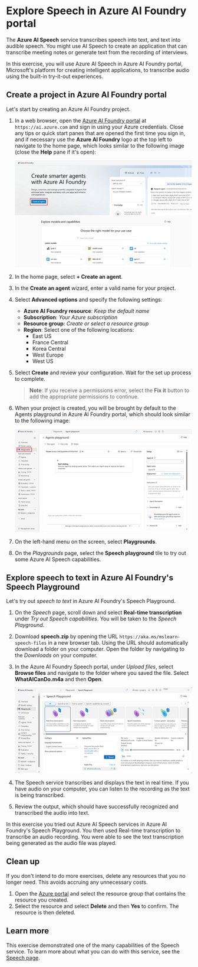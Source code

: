 

# Explore Speech in Azure AI Foundry portal

The **Azure AI Speech** service transcribes speech into text, and text into audible speech. You might use AI Speech to create an application that can transcribe meeting notes or generate text from the recording of interviews.

In this exercise, you will use Azure AI Speech in Azure AI Foundry portal, Microsoft's platform for creating intelligent applications, to transcribe audio using the built-in try-it-out experiences. 

## Create a project in Azure AI Foundry portal

Let's start by creating an Azure AI Foundry project.

1. In a web browser, open the [Azure AI Foundry portal](https://ai.azure.com) at `https://ai.azure.com` and sign in using your Azure credentials. Close any tips or quick start panes that are opened the first time you sign in, and if necessary use the **Azure AI Foundry** logo at the top left to navigate to the home page, which looks similar to the following image (close the **Help** pane if it's open):

    ![Screenshot of Azure AI Foundry home page with create an agent selected.](./media/azure-ai-foundry-home-page.png)

1. In the home page, select **+ Create an agent**.

1. In the **Create an agent** wizard, enter a valid name for your project. 

1. Select **Advanced options** and specify the following settings:
    - **Azure AI Foundry resource**: *Keep the default name*
    - **Subscription**: *Your Azure subscription*
    - **Resource group**: *Create or select a resource group*
    - **Region**: Select one of the following locations:
        * East US
        * France Central
        * Korea Central
        * West Europe
        * West US

1. Select **Create** and review your configuration. Wait for the set up process to complete.

    >**Note**: If you receive a permissions error, select the **Fix it** button to add the appropriate permissions to continue.

1. When your project is created, you will be brought by default to the Agents playground in Azure AI Foundry portal, which should look similar to the following image:

    ![Screenshot of a Azure AI project details in Azure AI Foundry portal.](./media/ai-foundry-project-2.png)
 
1. On the left-hand menu on the screen, select **Playgrounds**.

1. On the *Playgrounds* page, select the **Speech playground** tile to try out some Azure AI Speech capabilities.

## Explore speech to text in Azure AI Foundry's Speech Playground

Let's try out *speech to text* in Azure AI Foundry's Speech Playground. 

1. On the *Speech* page, scroll down and select **Real-time transcription** under *Try out Speech capabilities*. You will be taken to the *Speech Playground*. 

1.  Download **speech.zip** by opening the URL `https://aka.ms/mslearn-speech-files` in a new browser tab. Using the URL should automatically download a folder on your computer. Open the folder by navigating to the *Downloads* on your computer.  

1. In the Azure AI Foundry Speech portal, under *Upload files*, select **Browse files** and navigate to the folder where you saved the file. Select **WhatAICanDo.m4a** and then **Open**.

    ![Browse files](media/recognize-synthesize-speech/browse-files-speech.png)

1. The Speech service transcribes and displays the text in real time. If you have audio on your computer, you can listen to the recording as the text is being transcribed.

1. Review the output, which should have successfully recognized and transcribed the audio into text.

In this exercise you tried out Azure AI Speech services in Azure AI Foundry's Speech Playground. You then used Real-time transcription to transcribe an audio recording. You were able to see the text transcription being generated as the audio file was played.

## Clean up

If you don't intend to do more exercises, delete any resources that you no longer need. This avoids accruing any unnecessary costs.

1. Open the [Azure portal]( https://portal.azure.com) and select the resource group that contains the resource you created.
1. Select the resource and select **Delete** and then **Yes** to confirm. The resource is then deleted.

## Learn more

This exercise demonstrated one of the many capabilities of the Speech service. To learn more about what you can do with this service, see the [Speech page](https://azure.microsoft.com/services/cognitive-services/speech-services).
